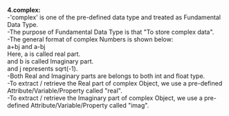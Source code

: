 **4.complex:**<br>
-'complex' is one of the pre-defined data type and treated as Fundamental Data Type.<br>
-The purpose of Fundamental Data Type is that "To store complex data".<br>
-The general format of complex Numbers is shown below:<br>
 a+bj and a-bj<br>
 Here, a is called real part.<br>
 and b is called Imaginary part.<br>
 and j represents sqrt(-1).<br>
 -Both Real and Imaginary parts are belongs to both int and float type.<br>
 -To extract / retrieve the Real part of complex Object, we use a pre-defined Attribute/Variable/Property called "real".<br>
 -To extract / retrieve the Imaginary part of complex Object, we use a pre-defined Attribute/Variable/Property called "imag".<br>
